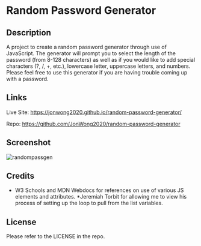 # Random Password Generator

## Description

A project to create a random password generator through use of JavaScript.  The generator will prompt you to select the length of the password (from 8-128 characters) as well as if you would like to add special characters (?, /, +, etc.), lowercase letter, uppercase letters, and numbers.  Please feel free to use this generator if you are having trouble coming up with a password.

## Links

Live Site:  https://jonwong2020.github.io/random-password-generator/

Repo:  https://github.com/JonWong2020/random-password-generator

## Screenshot

![randompassgen](https://user-images.githubusercontent.com/110364895/185730677-1ddba6e6-6cb3-4094-be39-486e31496002.gif)

## Credits

* W3 Schools and MDN Webdocs for references on use of various JS elements and attributes.
*Jeremiah Torbit for allowing me to view his process of setting up the loop to pull from the list variables.

## License

Please refer to the LICENSE in the repo.
